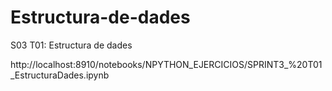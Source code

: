 # Estructura-de-dades
S03 T01: Estructura de dades

http://localhost:8910/notebooks/NPYTHON_EJERCICIOS/SPRINT3_%20T01_EstructuraDades.ipynb
